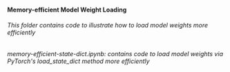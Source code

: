 #### Memory-efficient Model Weight Loading

###### This folder contains code to illustrate how to load model weights more efficiently

###### memory-efficient-state-dict.ipynb: contains code to load model weights via PyTorch's load_state_dict method more efficiently